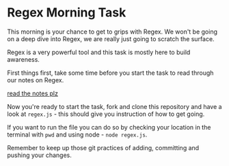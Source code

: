 # Regex Morning Task

This morning is your chance to get to grips with Regex. We won't be going on a deep dive into Regex, we are really just going to scratch the surface.

Regex is a very powerful tool and this task is mostly here to build awareness.

First things first, take some time before you start the task to read through our notes on Regex.

[read the notes plz](https://notes.northcoders.com/courses/js-intro-week/regex)

Now you're ready to start the task, fork and clone this repository and have a look at `regex.js` - this should give you instruction of how to get going.

If you want to run the file you can do so by checking your location in the terminal with `pwd` and using node - `node regex.js`.

Remember to keep up those git practices of adding, committing and pushing your changes.
